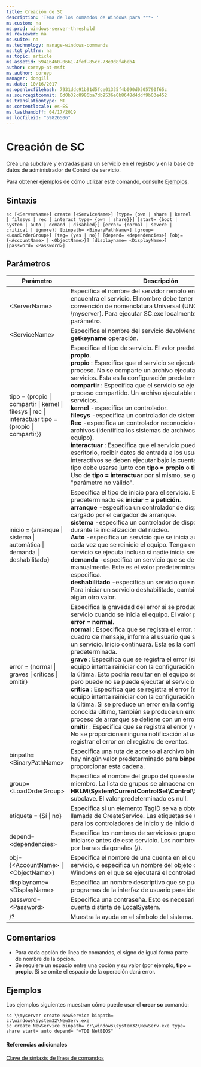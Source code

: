 ```yaml
---
title: Creación de SC
description: 'Tema de los comandos de Windows para ***- '
ms.custom: na
ms.prod: windows-server-threshold
ms.reviewer: na
ms.suite: na
ms.technology: manage-windows-commands
ms.tgt_pltfrm: na
ms.topic: article
ms.assetid: 59416460-0661-4fef-85cc-73e9d8f4beb4
author: coreyp-at-msft
ms.author: coreyp
manager: dongill
ms.date: 10/16/2017
ms.openlocfilehash: 7931ddc91b91d5fce01335f4b090d0305790f65c
ms.sourcegitcommit: 0d0b32c8986ba7db9536e0b8648d4ddf9b03e452
ms.translationtype: MT
ms.contentlocale: es-ES
ms.lasthandoff: 04/17/2019
ms.locfileid: "59826506"
---
```

# <a name="sc-create"></a>Creación de SC



Crea una subclave y entradas para un servicio en el registro y en la base de datos de administrador de Control de servicio.

Para obtener ejemplos de cómo utilizar este comando, consulte [Ejemplos](#BKMK_examples).

## <a name="syntax"></a>Sintaxis

```
sc [<ServerName>] create [<ServiceName>] [type= {own | share | kernel | filesys | rec | interact type= {own | share}}] [start= {boot | system | auto | demand | disabled}] [error= {normal | severe | critical | ignore}] [binpath= <BinaryPathName>] [group= <LoadOrderGroup>] [tag= {yes | no}] [depend= <dependencies>] [obj= {<AccountName> | <ObjectName>}] [displayname= <DisplayName>] [password= <Password>]
```

## <a name="parameters"></a>Parámetros

|Parámetro|Descripción|
|---------|-----------|
|\<ServerName>|Especifica el nombre del servidor remoto en el que se encuentra el servicio. El nombre debe tener el formato de convención de nomenclatura Universal (UNC) (por ejemplo, \\ \\myserver). Para ejecutar SC.exe localmente, omita este parámetro.|
|\<ServiceName>|Especifica el nombre del servicio devolviendo por la **getkeyname** operación.|
|tipo = {propio \| compartir \| kernel \| filesys \| rec \| interactuar tipo = {propio \| compartir}}|Especifica el tipo de servicio. El valor predeterminado es **tipo = propio**.</br>**propio** : Especifica que el servicio se ejecuta en su propio proceso. No se comparte un archivo ejecutable con otros servicios. Esta es la configuración predeterminada.</br>**compartir** : Especifica que el servicio se ejecuta como un proceso compartido. Un archivo ejecutable comparte con otros servicios.</br>**kernel** -especifica un controlador.</br>**filesys** -especifica un controlador de sistema de archivos.</br>**Rec** -especifica un controlador reconocido el sistema de archivos (identifica los sistemas de archivos que se usa en el equipo).</br>**interactuar** : Especifica que el servicio puede interactuar con el escritorio, recibir datos de entrada a los usuarios. Servicios interactivos se deben ejecutar bajo la cuenta LocalSystem. Este tipo debe usarse junto con **tipo = propio** o **tipo = compartido**. Uso de **tipo = interactuar** por sí mismo, se generará un error de "parámetro no válido".|
|inicio = {arranque \| sistema \| automática \| demanda \| deshabilitado}|Especifica el tipo de inicio para el servicio. El valor predeterminado es **iniciar = a petición**.</br>**arranque** -especifica un controlador de dispositivo que es cargado por el cargador de arranque.</br>**sistema** -especifica un controlador de dispositivo que se inicia durante la inicialización del núcleo.</br>**Auto** -especifica un servicio que se inicia automáticamente cada vez que se reinicie el equipo. Tenga en cuenta que el servicio se ejecuta incluso si nadie inicia sesión en el equipo.</br>**demanda** -especifica un servicio que se debe iniciar manualmente. Este es el valor predeterminado si **iniciar =** no se especifica.</br>**deshabilitado** -especifica un servicio que no se puede iniciar. Para iniciar un servicio deshabilitado, cambie el tipo de inicio a algún otro valor.|
|error = {normal \| graves \| críticas \| omitir}|Especifica la gravedad del error si se produce un error en el servicio cuando se inicia el equipo. El valor predeterminado es **error = normal**.</br>**normal** : Especifica que se registra el error. Se muestra un cuadro de mensaje, informa al usuario que se ha podido iniciar un servicio. Inicio continuará. Esta es la configuración predeterminada.</br>**grave** : Especifica que se registra el error (si es posible). El equipo intenta reiniciar con la configuración válida conocida de la última. Esto podría resultar en el equipo se pueda reiniciar, pero puede no se puede ejecutar el servicio.</br>**crítica** : Especifica que se registra el error (si es posible). El equipo intenta reiniciar con la configuración válida conocida de la última. Si se produce un error en la configuración válida conocida último, también se produce un error en Inicio y el proceso de arranque se detiene con un error de detención.</br>**omitir** : Especifica que se registra el error y continúa el inicio. No se proporciona ninguna notificación al usuario más allá de registrar el error en el registro de eventos.|
|binpath= \<BinaryPathName>|Especifica una ruta de acceso al archivo binario del servicio. No hay ningún valor predeterminado para **binpath =**, y se debe proporcionar esta cadena.|
|group= \<LoadOrderGroup>|Especifica el nombre del grupo del que este servicio es un miembro. La lista de grupos se almacena en el registro en el **HKLM\System\CurrentControlSet\Control\ServiceGroupOrder** subclave. El valor predeterminado es null.|
|etiqueta = {Sí \| no}|Especifica si un elemento TagID se va a obtenerse de la llamada de CreateService. Las etiquetas se usan únicamente para los controladores de inicio y de inicio del sistema.|
|depend= \<dependencies>|Especifica los nombres de servicios o grupos que deben iniciarse antes de este servicio. Los nombres están separados por barras diagonales (/).|
|obj= {\<AccountName> \| \<ObjectName>}|Especifica el nombre de una cuenta en el que se ejecutará un servicio, o especifica un nombre del objeto de controlador de Windows en el que se ejecutará el controlador.|
|displayname= \<DisplayName>|Especifica un nombre descriptivo que se puede utilizar con programas de la interfaz de usuario para identificar el servicio.|
|password= \<Password>|Especifica una contraseña. Esto es necesario si se usa una cuenta distinta de LocalSystem.|
|/?|Muestra la ayuda en el símbolo del sistema.|

## <a name="remarks"></a>Comentarios

-   Para cada opción de línea de comandos, el signo de igual forma parte de nombre de la opción.
-   Se requiere un espacio entre una opción y su valor (por ejemplo, **tipo = propio**. Si se omite el espacio de la operación dará error.

## <a name="BKMK_examples"></a>Ejemplos

Los ejemplos siguientes muestran cómo puede usar el **crear sc** comando:
```
sc \\myserver create NewService binpath= c:\windows\system32\NewServ.exe
sc create NewService binpath= c:\windows\system32\NewServ.exe type= share start= auto depend= "+TDI NetBIOS"
```

#### <a name="additional-references"></a>Referencias adicionales

[Clave de sintaxis de línea de comandos](command-line-syntax-key.md)
